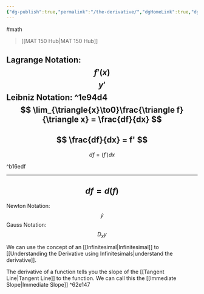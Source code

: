 ```yaml
---
{"dg-publish":true,"permalink":"/the-derivative/","dgHomeLink":true,"dgPassFrontmatter":false}
---
```


#math 
> [[MAT 150 Hub|MAT 150 Hub]]

Lagrange Notation:
$$
f'(x)
$$
$$
y'
$$
Leibniz Notation: ^1e94d4
$$
\lim_{\triangle{x}\to0}\frac{\triangle f}{\triangle x} = \frac{df}{dx}
$$
---
$$
\frac{df}{dx} = f'
$$
---
$$
df=(f') dx
$$

^b16edf

---
$$
df=d(f) 
$$
---
Newton Notation:
$$
\dot y
$$
Gauss Notation:
$$
D_{x}y
$$

We can use the concept of an [[Infinitesimal|Infinitesimal]] to [[Understanding the Derivative using Infinitesimals|understand the derivative]].

The derivative of a function tells you the slope of the [[Tangent Line|Tangent Line]] to the function. We can call this the [[Immediate Slope|Immediate Slope]] ^62e147